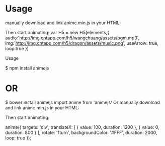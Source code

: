 # Usage
manually download and link anime.min.js in your HTML:
<script src="H5.js"></script>
Then start animating:
var H5 = new H5(elements,{
  audio:'http://img.cntapp.com/h5/wangchuang/assets/bgm.mp3',
	img:'http://img.cntapp.com/h5/dragon/assets/music.png',
	useArrow: true,
	loop:true
})


Usage

$ npm install animejs
# OR
$ bower install animejs
import anime from 'animejs'
Or manually download and link anime.min.js in your HTML:

<script src="anime.min.js"></script>
Then start animating:

anime({
  targets: 'div',
  translateX: [
    { value: 100, duration: 1200 },
    { value: 0, duration: 800 }
  ],
  rotate: '1turn',
  backgroundColor: '#FFF',
  duration: 2000,
  loop: true
});
